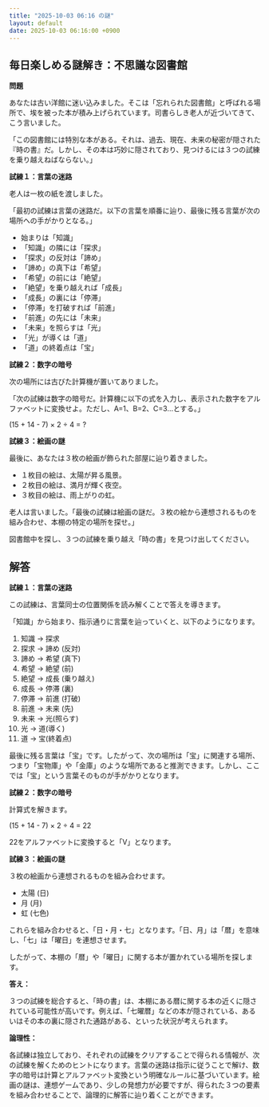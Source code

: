 ```yaml
---
title: "2025-10-03 06:16 の謎"
layout: default
date: 2025-10-03 06:16:00 +0900
---
```

## 毎日楽しめる謎解き：不思議な図書館

**問題**

あなたは古い洋館に迷い込みました。そこは「忘れられた図書館」と呼ばれる場所で、埃を被った本が積み上げられています。司書らしき老人が近づいてきて、こう言いました。

「この図書館には特別な本がある。それは、過去、現在、未来の秘密が隠された『時の書』だ。しかし、その本は巧妙に隠されており、見つけるには３つの試練を乗り越えねばならない。」

**試練１：言葉の迷路**

老人は一枚の紙を渡しました。

「最初の試練は言葉の迷路だ。以下の言葉を順番に辿り、最後に残る言葉が次の場所への手がかりとなる。」

*   始まりは「知識」
*   「知識」の隣には「探求」
*   「探求」の反対は「諦め」
*   「諦め」の真下は「希望」
*   「希望」の前には「絶望」
*   「絶望」を乗り越えれば「成長」
*   「成長」の裏には「停滞」
*   「停滞」を打破すれば「前進」
*   「前進」の先には「未来」
*   「未来」を照らすは「光」
*   「光」が導くは「道」
*   「道」の終着点は「宝」

**試練２：数字の暗号**

次の場所には古びた計算機が置いてありました。

「次の試練は数字の暗号だ。計算機に以下の式を入力し、表示された数字をアルファベットに変換せよ。ただし、A=1、B=2、C=3…とする。」

(15 + 14 - 7) × 2 ÷ 4 = ?

**試練３：絵画の謎**

最後に、あなたは３枚の絵画が飾られた部屋に辿り着きました。

*   １枚目の絵は、太陽が昇る風景。
*   ２枚目の絵は、満月が輝く夜空。
*   ３枚目の絵は、雨上がりの虹。

老人は言いました。「最後の試練は絵画の謎だ。３枚の絵から連想されるものを組み合わせ、本棚の特定の場所を探せ。」

図書館中を探し、３つの試練を乗り越え「時の書」を見つけ出してください。

## 解答

**試練１：言葉の迷路**

この試練は、言葉同士の位置関係を読み解くことで答えを導きます。

「知識」から始まり、指示通りに言葉を辿っていくと、以下のようになります。

1.  知識 → 探求
2.  探求 → 諦め (反対)
3.  諦め → 希望 (真下)
4.  希望 → 絶望 (前)
5.  絶望 → 成長 (乗り越え)
6.  成長 → 停滞 (裏)
7.  停滞 → 前進 (打破)
8.  前進 → 未来 (先)
9. 未来 → 光(照らす)
10. 光 → 道(導く)
11. 道 → 宝(終着点)

最後に残る言葉は「宝」です。したがって、次の場所は「宝」に関連する場所、つまり「宝物庫」や「金庫」のような場所であると推測できます。しかし、ここでは「宝」という言葉そのものが手がかりとなります。

**試練２：数字の暗号**

計算式を解きます。

(15 + 14 - 7) × 2 ÷ 4 = 22

22をアルファベットに変換すると「V」となります。

**試練３：絵画の謎**

３枚の絵画から連想されるものを組み合わせます。

*   太陽 (日)
*   月 (月)
*   虹 (七色)

これらを組み合わせると、「日・月・七」となります。「日、月」は「暦」を意味し、「七」は「曜日」を連想させます。

したがって、本棚の「暦」や「曜日」に関する本が置かれている場所を探します。

**答え：**

３つの試練を総合すると、「時の書」は、本棚にある暦に関する本の近くに隠されている可能性が高いです。例えば、「七曜暦」などの本が隠されている、あるいはその本の裏に隠された通路がある、といった状況が考えられます。

**論理性：**

各試練は独立しており、それぞれの試練をクリアすることで得られる情報が、次の試練を解くためのヒントになります。言葉の迷路は指示に従うことで解け、数字の暗号は計算とアルファベット変換という明確なルールに基づいています。絵画の謎は、連想ゲームであり、少しの発想力が必要ですが、得られた３つの要素を組み合わせることで、論理的に解答に辿り着くことができます。
